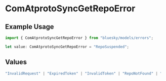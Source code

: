 # ComAtprotoSyncGetRepoError

## Example Usage

```typescript
import { ComAtprotoSyncGetRepoError } from "bluesky/models/errors";

let value: ComAtprotoSyncGetRepoError = "RepoSuspended";
```

## Values

```typescript
"InvalidRequest" | "ExpiredToken" | "InvalidToken" | "RepoNotFound" | "RepoTakendown" | "RepoSuspended" | "RepoDeactivated"
```
